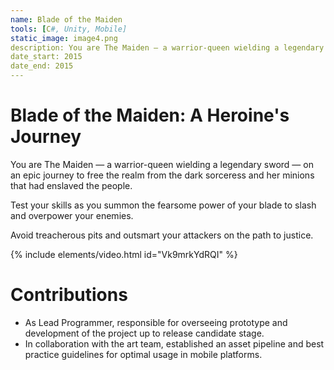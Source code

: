 ```yaml
---
name: Blade of the Maiden
tools: [C#, Unity, Mobile]
static_image: image4.png
description: You are The Maiden — a warrior-queen wielding a legendary sword — on an epic journey to free the realm from the dark sorceress and her minions that had enslaved the people. 
date_start: 2015
date_end: 2015
---
```


# Blade of the Maiden: A Heroine's Journey

You are The Maiden — a warrior-queen wielding a legendary sword — on an epic journey to free the realm from the dark sorceress and her minions that had enslaved the people. 

Test your skills as you summon the fearsome power of your blade to slash and overpower your enemies. 

Avoid treacherous pits and outsmart your attackers on the path to justice.

{% include elements/video.html id="Vk9mrkYdRQI" %}

# Contributions

- As Lead Programmer, responsible for overseeing prototype and development of the project up to release candidate stage.
- In collaboration with the art team, established an asset pipeline and best practice guidelines for optimal usage in mobile platforms.
